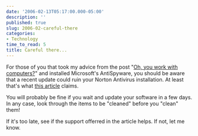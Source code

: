 ```yaml
---
date: '2006-02-13T05:17:00.000-05:00'
description: ''
published: true
slug: 2006-02-careful-there
categories:
- Technology
time_to_read: 5
title: Careful there...
---
```


For those of you that took my advice from the post "[Oh, you work with computers?](http://wassupy.com/?p=441)" and installed Microsoft's AntiSpyware, you should be aware that a recent update could ruin your Norton Antivirus installation. At least that's what [this article](http://blog.washingtonpost.com/securityfix/2006/02/microsoft_antispyware_deleting_1.html) claims.

You will probably be fine if you wait and update your software in a few days. In any case, look through the items to be "cleaned" before you "clean" them!

If it's too late, see if the support offerred in the article helps. If not, let me know.